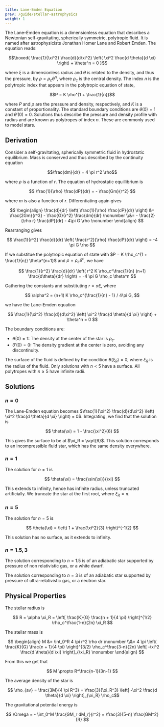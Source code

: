 ```yaml
---
title: Lane-Emden Equation
prev: /guide/stellar-astrophysics
weight: 1
---
```


The Lane–Emden equation is a dimensionless equation that describes a Newtonian self-gravitating, spherically symmetric, polytropic fluid. It is named after astrophysicists Jonathan Homer Lane and Robert Emden. The equation reads:

$$\boxed{ \frac{1}{\xi^2} \frac{d}{d\xi^2} \left( \xi^2 \frac{d \theta}{d \xi} \right) + \theta^n = 0 }$$

where $\xi$ is a dimensionless radius and $\theta$ is related to the density, and thus the pressure, by $\rho = \rho_c \theta^n$, where  $\rho_c$ is the central density. The index $n$ is the polytropic index that appears in the polytropic equation of state,

$$P = K \rho^{1 + \frac{1}{n}}$$

where $P$ and $\rho$ are the pressure and density, respectively, and $K$ is a constant of proportionality. The standard boundary conditions are $\theta(0) = 1$ and $\theta'(0) = 0$. Solutions thus describe the pressure and density profile with radius and are known as polytropes of index $n$. These are commonly used to model stars.

## Derivation

Consider a self-gravitating, spherically symmetric fluid in hydrostatic equilibrium. Mass is conserved and thus described by the continuity equation

$$\frac{dm}{dr} = 4 \pi r^2 \rho$$

where $\rho$ is a function of $r$. The equation of hydrostatic equillibrium is

$$ \frac{1}{\rho} \frac{dP}{dr} = - \frac{Gm}{r^2} $$

where $m$ is also a function of $r$. Differentiating again gives

$$
\begin{align}
\frac{d}{dr} \left( \frac{1}{\rho} \frac{dP}{dr} \right) &= \frac{2Gm}{r^3} - \frac{G}{r^2} \frac{dm}{dr} \nonumber \\&= - \frac{2}{\rho r} \frac{dP}{dr} - 4\pi G \rho \nonumber
\end{align}
$$

Rearranging gives

$$ \frac{1}{r^2} \frac{d}{dr} \left( \frac{r^2}{\rho} \frac{dP}{dr} \right) = -4 \pi G \rho $$

If we substitue the polytropic equation of state with $P = K \rho_c^{1 + \frac{1}{n}} \theta^{n+1}$ and $\rho = \rho_c \theta^n$, we have

$$ \frac{1}{r^2} \frac{d}{dr} \left( r^2 K \rho_c^\frac{1}{n} (n+1) \frac{d\theta}{dr} \right) = -4 \pi G \rho_c \theta^n $$

Gathering the constants and substituting $r = \alpha \xi$, where

$$ \alpha^2 = (n+1) K \rho_c^{\frac{1}{n} - 1} / 4\pi G, $$

we have the Lane-Emden equation

$$ \frac{1}{\xi^2} \frac{d}{d\xi^2} \left( \xi^2 \frac{d \theta}{d \xi} \right) + \theta^n = 0 $$

The boundary conditions are:

- $\theta(0) = 1$: The density at the center of the star is $\rho_c$.
- $\theta'(0) = 0$: The density gradient at the center is zero, avoiding any discontinuity.

The surface of the fluid is defined by the condition $\theta(\xi_R) = 0$, where $\xi_R$ is the radius of the fluid. Only solutions with $n < 5$ have a surface. All polytropes with $n \geq 5$ have infinite radii.

## Solutions

### $n = 0$

The Lane-Emden equation becomes $\frac{1}{\xi^2} \frac{d}{d\xi^2} \left( \xi^2 \frac{d \theta}{d \xi} \right) = 0$. Integrating, we find that the solution is

$$ \theta(\xi) = 1 - \frac{\xi^2}{6} $$

This gives the surface to be at $\xi_R = \sqrt{6}$. This solution corresponds to an incompressible fluid star, which has the same density everywhere.

### $n = 1$

The solution for $n = 1$ is

$$ \theta(\xi) = \frac{\sin(\xi)}{\xi} $$

This extends to infinity, hence has infinite radius, unless truncated artificially. We truncate the star at the first root, where $\xi_R = \pi$.

### $n = 5$

The solution for $n = 5$ is

$$ \theta(\xi) = \left( 1 + \frac{\xi^2}{3} \right)^{-1/2} $$

This solution has no surface, as it extends to infinity.

### $n = 1.5,\, 3$

The solution corresponding to $n = 1.5$ is of an adiabatic star supported by pressure of non relativistic gas, or a white dwarf.

The solution corresponding to $n = 3$ is of an adiabatic star supported by pressure of ultra-relativistic gas, or a neutron star.

## Physical Properties

The stellar radius is

$$ R = \alpha \xi_R = \left[ \frac{K}{G} \frac{n + 1}{4 \pi} \right]^{1/2} \rho_c^\frac{1-n}{2n} \xi_R $$

The stellar mass is

$$
\begin{align}
M &= \int_0^R 4 \pi r^2 \rho dr \nonumber \\&= 4 \pi \left( \frac{K}{G} \frac{n + 1}{4 \pi} \right)^{3/2} \rho_c^\frac{3-n}{2n} \left[ -\xi^2 \frac{d \theta}{d \xi} \right]_{\xi_R} \nonumber
\end{align}
$$

From this we get that

$$ M \propto R^\frac{n-1}{3n-1} $$

The average density of the star is

$$ \rho_{av} = \frac{3M}{4 \pi R^3} = \frac{3}{\xi_R^3} \left[ -\xi^2 \frac{d \theta}{d \xi} \right]_{\xi_R} \rho_c$$

The gravitational potential energy is

$$ \Omega = - \int_0^M \frac{GM_r dM_r}{r^2} = \frac{3}{5-n} \frac{GM^2}{R} $$
